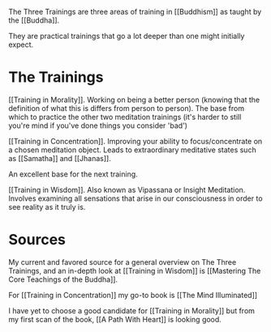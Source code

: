 The Three Trainings are three areas of training in [[Buddhism]] as taught by the [[Buddha]].

They are practical trainings that go a lot deeper than one might initially expect.

# The Trainings

[[Training in Morality]]. Working on being a better person (knowing that the definition of what this is differs from person to person). The base from which to practice the other two meditation trainings (it's harder to still you're mind if you've done things you consider 'bad')

[[Training in Concentration]].  Improving your ability to focus/concentrate on a chosen meditation object. Leads to extraordinary meditative states such as [[Samatha]] and [[Jhanas]].

An excellent base for the next training.

[[Training in Wisdom]]. Also known as Vipassana or Insight Meditation. Involves examining all sensations that arise in our consciousness in order to see reality as it truly is.

# Sources
My current and favored source for a general overview on The Three Trainings, and an in-depth look at [[Training in Wisdom]] is [[Mastering The Core Teachings of the Buddha]].

For [[Training in Concentration]] my go-to book is [[The Mind Illuminated]]

I have yet to choose a good candidate for [[Training in Morality]] but from my first scan of the book, [[A Path With Heart]] is looking good.
